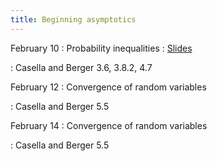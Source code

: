 ```yaml
---
title: Beginning asymptotics
---
```


February 10
: Probability inequalities
  : [Slides](https://sta711-s25.github.io/slides/lecture_10.pdf)
    
: Casella and Berger 3.6, 3.8.2, 4.7
  
February 12
: Convergence of random variables

: Casella and Berger 5.5

February 14
: Convergence of random variables

: Casella and Berger 5.5